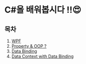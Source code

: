 # C#을 배워봅시다 !!&#128525;

목차
---
1. [WPF](./)
1. [Property & OOP ?](./propery.md)
2. [Data Binding](./)
3. [Data Context with Data Binding](./)
